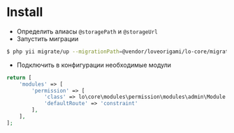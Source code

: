 # Install

- Определить алиасы ```@storagePath``` и ```@storageUrl```
- Запустить миграции
```bash
$ php yii migrate/up --migrationPath=@vendor/loveorigami/lo-core/migrations
```
- Подключить в конфигурации необходимые модули
```php
return [
    'modules' => [
        'permission' => [
            'class' => lo\core\modules\permission\modules\admin\Module::class,
            'defaultRoute' => 'constraint'
        ],
    ],
];
```
